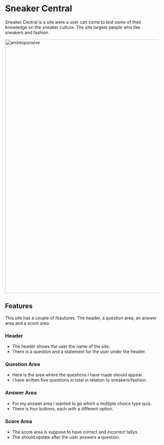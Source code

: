 # Sneaker Central #

Sneaker Central is a site were a user can come to test some of their knowledge on the sneaker culture. The site targets people who like sneakers and fashion.

<img width="831" alt="amiresponsive" src="https://user-images.githubusercontent.com/104259989/178095845-25c5d872-5fb5-45eb-a725-637d60c4921a.png">

## Features ##
This site has a couple of feautures. The header, a question area, an answer area and a score area.

### Header ###
   * The header shows the user the name of the site.
   * There is a question and a statement for the user under the header.

### Question Area ###
   * Here is the area where the questions I have made should appear.
   * I have written five questions in total in relation to sneakers/fashion.

### Answer Area ###
   * For my answer area I wanted to go which a multiple choice type quiz.
   * There is four buttons, each with a different option.

### Score Area ###
   * The score area is suppose to have correct and incorrect tallys.
   * The should update after the user answers a question.

